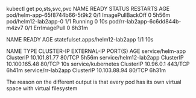 kubectl get po,sts,svc,pvc
NAME                             READY   STATUS             RESTARTS   AGE
pod/helm-app-65f8744b66-5t9k2    0/1     ImagePullBackOff   0          5h56m
pod/helm12-lab2app-0             1/1     Running            0          10s
pod/rr-lab2app-6c6dd844b-m4zv7   0/1     ErrImagePull       0          6h31m

NAME                              READY   AGE
statefulset.apps/helm12-lab2app   1/1     10s

NAME                     TYPE        CLUSTER-IP      EXTERNAL-IP   PORT(S)   AGE
service/helm-app         ClusterIP   10.101.81.77    <none>        80/TCP    5h56m
service/helm12-lab2app   ClusterIP   10.100.165.48   <none>        80/TCP    10s
service/kubernetes       ClusterIP   10.96.0.1       <none>        443/TCP   6h41m
service/rr-lab2app       ClusterIP   10.103.88.94    <none>        80/TCP    6h31m

The reason on the different output is that every pod has its own virtual space with virtual filesystem